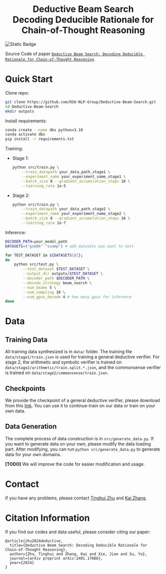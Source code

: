 <h1 align="center">Deductive Beam Search<br>Decoding Deducible Rationale for Chain-of-Thought Reasoning </h1>

![Static Badge](https://img.shields.io/badge/task-reasoning-purple)
<!-- ![GitHub Repo stars](https://img.shields.io/github/stars/OSU-NLP-Group/Deductive-Beam-Search) -->

Source Code of paper [`Deductive Beam Search: Decoding Deducible Rationale for Chain-of-Thought Reasoning`](https://arxiv.org/abs/2401.17686).

# Quick Start
Clone repo:
```bash
git clone https://github.com/OSU-NLP-Group/Deductive-Beam-Search.git
cd Deductive-Beam-Search
mkdir outputs
```

Install requirements:
```bash
conda create --name dbs python=3.10
conda activate dbs
pip install -r requirements.txt
```

Training:

- Stage 1:

  ```bash
  python src/train.py \
      --train_datapath your_data_path_stage1 \
      --experiment_name your_experiment_name_stage1 \
      --batch_size 8 --gradient_accumulation_steps 16 \
      --learning_rate 1e-5
  ```

- Stage 2:

  ```bash
  python src/train.py \
      --train_datapath your_data_path_stage2 \
      --experiment_name your_experiment_name_stage2 \
      --batch_size 8 --gradient_accumulation_steps 16 \
      --learning_rate 1e-7
  ```

Inference:
```bash
DECODER_PATH=your_model_path
DATASETS=("gsm8k" "svamp") # add datasets you want to test

for TEST_DATASET in ${DATASETS[@]};
do
    python src/test.py \
        --test_dataset $TEST_DATASET \
        --output_dir outputs/$TEST_DATASET \
        --decoder_path $DECODER_PATH \
        --decode_strategy beam_search \
        --num_beams 5 \
        --num_sampling 10 \
        --num_gpus_decode 4 # how many gpus for inference
done
```

# Data

## Training Data

All training data synthesized is in `data/` folder. The training file `data/stage1/train.json` is used for training a general deductive verifier. For stage 2, the arithmetic and symbolic verifier is trained on `data/stage2/arithmetic/train.split.*.json`, and the commonsense verifier is trained on `data/stage2/commonsense/train.json`.

## Checkpoints

We provide the checkpoint of a general deductive verifier, please download from this [link](https://drive.google.com/drive/folders/1GbnAiX160Cz63zAbr2FAgB0QFySfM2Vn?usp=sharing).
You can use it to continue-train on our data or train on your own data.

## Data Generation
The complete process of data construction is in `src/generate_data.py`.
If you want to generate data on your own, please modify the data loading part.
After modifying, you can run `python src/generate_data.py` to generate data for your own domains.

**\[TODO\]** We will improve the code for easier modification and usage.

# Contact

If you have any problems, please contact 
[Tinghui Zhu](mailto:darthzhu@gmail.com) and
[Kai Zhang](mailto:zhang.13253@osu.edu).

# Citation Information

If you find our codes and data useful, please consider citing our paper:

```
@article{zhu2024deductive,
  title={Deductive Beam Search: Decoding Deducible Rationale for Chain-of-Thought Reasoning},
  author={Zhu, Tinghui and Zhang, Kai and Xie, Jian and Su, Yu},
  journal={arXiv preprint arXiv:2401.17686},
  year={2024}
}
```